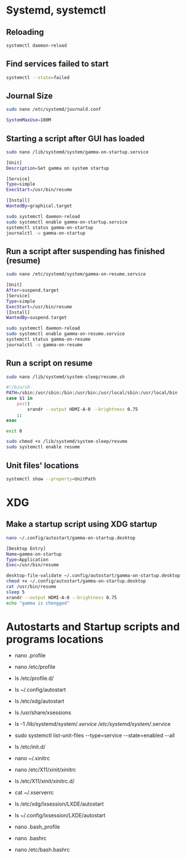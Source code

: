 # Systemd, systemctl

## Reloading
```bash
systemctl daemon-reload
```

## Find services failed to start
```bash
systemctl --state=failed
```

## Journal Size
```bash
sudo nano /etc/systemd/journald.conf
```
```bash
SystemMaxUse=100M
```

## Starting a script after GUI has loaded
```bash
sudo nano /lib/systemd/system/gamma-on-startup.service
``` 
```bash
[Unit]
Description=Set gamma on system startup

[Service]
Type=simple
ExecStart=/usr/bin/resume

[Install]
WantedBy=graphical.target
```
```bash
sudo systemctl daemon-reload
sudo systemctl enable gamma-on-startup.service
systemctl status gamma-on-startup
journalctl -u gamma-on-startup
```

## Run a script after suspending has finished (resume)
```bash
sudo nano /etc/systemd/system/gamma-on-resume.service
```
```bash
[Unit]
After=suspend.target
[Service]  
Type=simple
ExecStart=/usr/bin/resume
[Install]
WantedBy=suspend.target
```
```bash
sudo systemctl daemon-reload
sudo systemctl enable gamma-on-resume.service
systemctl status gamma-on-resume
journalctl -u gamma-on-resume
```

## Run a script on resume
```bash
sudo nano /lib/systemd/system-sleep/resume.sh
```
```bash
#!/bin/sh
PATH=/sbin:/usr/sbin:/bin:/usr/bin:/usr/local/sbin:/usr/local/bin
case $1 in
	post)
		xrandr --output HDMI-A-0 --brightness 0.75
	;;
esac

exit 0
```
```bash
sudo chmod +x /lib/systemd/system-sleep/resume
sudo systemctl enable resume
```

## Unit files' locations
```bash
systemctl show --property=UnitPath
```

# XDG

## Make a startup script using XDG startup
```bash
nano ~/.config/autostart/gamma-on-startup.desktop
```
```bash
[Desktop Entry]
Name=gamma-on-startup
Type=Application
Exec=/usr/bin/resume
```
```bash
desktop-file-validate ~/.config/autostart/gamma-on-startup.desktop
chmod +x ~/.config/autostart/gamma-on-startup.desktop
cat /usr/bin/resume
sleep 5
xrandr --output HDMI-A-0 --brightness 0.75
echo "gamma is chengged"
```

# Autostarts and Startup scripts and programs locations
* nano .profile
* nano /etc/profile
* ls /etc/profile.d/
* ls ~/.config/autostart
* ls /etc/xdg/autostart
* ls /usr/share/xsessions
* ls -1 /lib/systemd/system/*.service /etc/systemd/system/*.service
* sudo systemctl list-unit-files --type=service --state=enabled --all
* ls /etc/init.d/
* nano ~/.xinitrc
* nano /etc/X11/xinit/xinitrc
* ls /etc/X11/xinit/xinitrc.d/
* cat ~/.xserverrc
* ls /etc/xdg/lxsession/LXDE/autostart
* ls ~/.config/lxsession/LXDE/autostart

* nano .bash_profile
* nano .bashrc
* nano /etc/bash.bashrc